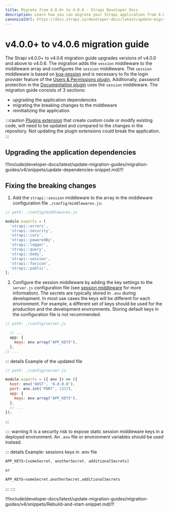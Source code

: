 ```yaml
---
title: Migrate from 4.0.0+ to 4.0.6 - Strapi Developer Docs
description: Learn how you can migrate your Strapi application from 4.0.0+ to 4.0.6.
canonicalUrl: https://docs.strapi.io/developer-docs/latest/update-migration-guides/migration-guides/v4/migration-guide-4.0.x-to4.0.6.html
---
```


# v4.0.0+ to v4.0.6 migration guide

The Strapi v4.0.0+ to v4.0.6 migration guide upgrades versions of v4.0.0 and above to v4.0.6. The migration adds the `session` middleware to the middleware array and configures the `session` middleware. The `session` middleware is based on [koa-session](/developer-docs/latest/setup-deployment-guides/configurations/required/middlewares.md#session) and is necessary to fix the login provider feature of the [Users & Permissions plugin](/developer-docs/latest/plugins/users-permissions.md). Additionally, password protection in the [Documentation plugin](/developer-docs/latest/plugins/documentation.md) uses the `session` middleware. The migration guide consists of 3 sections:

- upgrading the application dependencies
- migrating the breaking changes to the middleware
- reinitializing the application

:::caution
 [Plugins extension](/developer-docs/latest/plugins/users-permissions.md) that create custom code or modify existing code, will need to be updated and compared to the changes in the repository. Not updating the plugin extensions could break the application.
:::

## Upgrading the application dependencies

!!!include(developer-docs/latest/update-migration-guides/migration-guides/v4/snippets/update-dependencies-snippet.md)!!!

## Fixing the breaking changes

1. Add the `strapi::session` middleware to the array in the middleware configuration file `./config/middlewares.js`:

```jsx
// path: ./config/middlewares.js

module.exports = [
  'strapi::errors',
  'strapi::security',
  'strapi::cors',
  'strapi::poweredBy',
  'strapi::logger',
  'strapi::query',
  'strapi::body',
  'strapi::session',
  'strapi::favicon',
  'strapi::public',
];
```

2. Configure the session middleware by adding the key settings to the `server.js` configuration file (see [session middleware](/developer-docs/latest/setup-deployment-guides/configurations/required/middlewares.md#session) for more information). The secrets are typically stored in `.env` during development. In most use cases the keys will be different for each environment. For example, a different set of keys should be used for the production and the development environments. Storing default keys in the configuration file is not recommended.

```jsx
// path: ./config/server.js

  // ...
  app: {
    keys: env.array("APP_KEYS"),
  },
// ...
```

::: details Example of the updated file

```jsx
// path: ./config/server.js

module.exports = ({ env }) => ({
  host: env('HOST', '0.0.0.0'),
  port: env.int('PORT', 1337),
  app: {
    keys: env.array("APP_KEYS"),
  },
  // ...
});

```

:::

:::: warning
It is a security risk to expose static session middleware keys in a deployed environment. An `.env` file or environment variables should be used instead.

::: details Example: sessions keys in .env file

```js
APP_KEYS=[someSecret, anotherSecret, additionalSecrets]

or

APP_KEYS=someSecret,anotherSecret,additionalSecrets
```

:::
::::

!!!include(developer-docs/latest/update-migration-guides/migration-guides/v4/snippets/Rebuild-and-start-snippet.md)!!!
